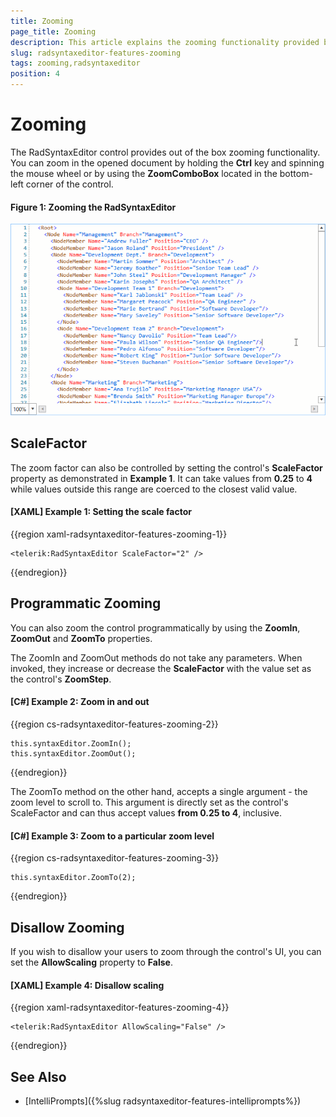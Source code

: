 ```yaml
---
title: Zooming
page_title: Zooming
description: This article explains the zooming functionality provided by the RadSyntaxEditor control.
slug: radsyntaxeditor-features-zooming
tags: zooming,radsyntaxeditor
position: 4
---
```


# Zooming

The RadSyntaxEditor control provides out of the box zooming functionality. You can zoom in the opened document by holding the **Ctrl** key and spinning the mouse wheel or by using the **ZoomComboBox** located in the bottom-left corner of the control.

#### __Figure 1: Zooming the RadSyntaxEditor__
![Zooming the RadSyntaxEditor](images/syntaxeditor-zooming.gif)

## ScaleFactor

The zoom factor can also be controlled by setting the control's **ScaleFactor** property as demonstrated in **Example 1**. It can take values from **0.25** to **4** while values outside this range are coerced to the closest valid value.

#### __[XAML] Example 1: Setting the scale factor__
{{region xaml-radsyntaxeditor-features-zooming-1}}
    
    <telerik:RadSyntaxEditor ScaleFactor="2" />
{{endregion}}

## Programmatic Zooming

You can also zoom the control programmatically by using the **ZoomIn**, **ZoomOut** and **ZoomTo** properties.

The ZoomIn and ZoomOut methods do not take any parameters. When invoked, they increase or decrease the **ScaleFactor** with the value set as the control's **ZoomStep**.

#### __[C#] Example 2: Zoom in and out__
{{region cs-radsyntaxeditor-features-zooming-2}}
    
    this.syntaxEditor.ZoomIn();
    this.syntaxEditor.ZoomOut();
{{endregion}}

The ZoomTo method on the other hand, accepts a single argument - the zoom level to scroll to. This argument is directly set as the control's ScaleFactor and can thus accept values **from 0.25 to 4**, inclusive.

#### __[C#] Example 3: Zoom to a particular zoom level__
{{region cs-radsyntaxeditor-features-zooming-3}}
    
    this.syntaxEditor.ZoomTo(2);
{{endregion}}

## Disallow Zooming

If you wish to disallow your users to zoom through the control's UI, you can set the **AllowScaling** property to **False**.

#### __[XAML] Example 4: Disallow scaling__
{{region xaml-radsyntaxeditor-features-zooming-4}}
    
    <telerik:RadSyntaxEditor AllowScaling="False" />
{{endregion}}

## See Also

* [IntelliPrompts]({%slug radsyntaxeditor-features-intelliprompts%})